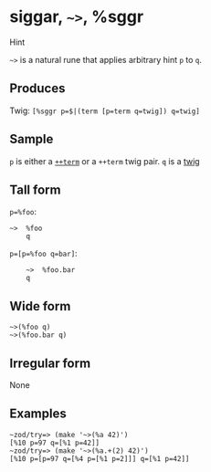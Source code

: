siggar, `~>`, %sggr
============================

Hint

`~>` is a natural rune that applies arbitrary hint `p` to `q`.

Produces
--------

Twig: `[%sggr p=$|(term [p=term q=twig]) q=twig]`

Sample
------

`p` is either a [`++term`]() or a `++term` twig pair. `q` is a [twig]()

Tall form
---------

`p=%foo`:

    ~>  %foo
        q

`p=[p=%foo q=bar]`:

        ~>  %foo.bar
        q

Wide form
---------

    ~>(%foo q)
    ~>(%foo.bar q)

Irregular form
--------------

None

Examples
--------

    ~zod/try=> (make '~>(%a 42)')
    [%10 p=97 q=[%1 p=42]]
    ~zod/try=> (make '~>(%a.+(2) 42)')
    [%10 p=[p=97 q=[%4 p=[%1 p=2]]] q=[%1 p=42]]
